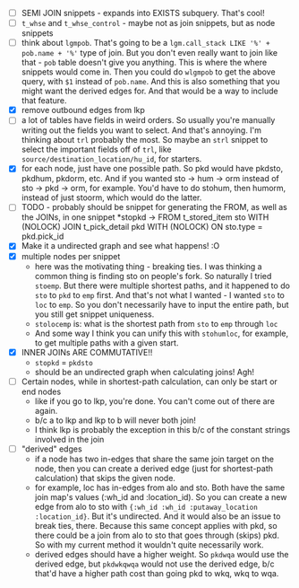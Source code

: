 - [ ] SEMI JOIN snippets - expands into EXISTS subquery. That's cool!
- [ ] `t_whse` and `t_whse_control` - maybe not as join snippets, but as node snippets
- [ ] think about `lgmpob`. That's going to be a `lgm.call_stack LIKE '%' + pob.name + '%'` type of join. But you don't even really want to join like that - `pob` table doesn't give you anything. This is where the where snippets would come in. Then you could do `wlgmpob` to get the above query, with `$1` instead of `pob.name`. And this is also something that you might want the derived edges for. And that would be a way to include that feature.
- [X] remove outbound edges from lkp
- [ ] a lot of tables have fields in weird orders. So usually you're manually writing out the fields you want to select. And that's annoying. I'm thinking about `trl` probably the most. So maybe an `strl` snippet to select the important fields off of `trl`, like `source/destination_location/hu_id`, for starters.
- [X] for each node, just have one possible path. So pkd would have pkdsto, pkdhum, pkdorm, etc.
    And if you wanted sto -> hum -> orm instead of sto -> pkd -> orm, for example.
    You'd have to do stohum, then humorm, instead of just stoorm, which would do the latter.
- [ ] TODO - probably should be snippet for generating the FROM, as well as the JOINs, in one snippet
*stopkd ->
FROM t_stored_item sto WITH (NOLOCK)
JOIN t_pick_detail pkd WITH (NOLOCK)
    ON sto.type = pkd.pick_id
- [X] Make it a undirected graph and see what happens! :O
- [X] multiple nodes per snippet
    - here was the motivating thing - breaking ties. I was thinking a common thing is finding sto on people's fork. So naturally I tried `stoemp`. But there were multiple shortest paths, and it happened to do `sto` to `pkd` to `emp` first. And that's not what I wanted - I wanted `sto` to `loc` to `emp`. So you don't necessarily have to input the entire path, but you still get snippet uniqueness.
    - `stolocemp` is: what is the shortest path from `sto` to `emp` through `loc`
    - And some way I think you can unify this with `stohumloc`, for example, to get multiple paths with a given start.
- [X] INNER JOINs ARE COMMUTATIVE!!
    - `stopkd` = `pkdsto`
    - should be an undirected graph when calculating joins! Agh!
- [ ] Certain nodes, while in shortest-path calculation, can only be start or end nodes
    - like if you go to lkp, you're done. You can't come out of there are again.
    - b/c a to lkp and lkp to b will never both join!
    - I think lkp is probably the exception in this b/c of the constant strings involved in the join
- [ ] "derived" edges
    - if a node has two in-edges that share the same join target on the node, then you can create a derived edge (just for shortest-path calculation) that skips the given node.
    - for example, loc has in-edges from alo and sto. Both have the same  join map's values (:wh_id and :location_id). So you can create a new edge from alo to sto with `{:wh_id :wh_id :putaway_location :location_id}`. But it's undirected. And it would also be an issue to break ties, there. Because this same concept applies with pkd, so there could be a join from alo to sto that goes through (skips) pkd. So with my current method it wouldn't quite necessarily work.
    - derived edges should have a higher weight. So `pkdwqa` would use the derived edge, but `pkdwkqwqa` would not use the derived edge, b/c that'd have a higher path cost than going pkd to wkq, wkq to wqa.
